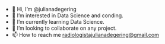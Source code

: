 - 👋 Hi, I’m @julianadegering
- 👀 I’m interested in Data Science and conding.
- 🌱 I’m currently learning Data Science.
- 💞️ I’m looking to collaborate on any project.
- 📫 How to reach me radiologistajulianadegering@gmail.com

<!---
julianadegering/julianadegering is a ✨ special ✨ repository because its `README.md` (this file) appears on your GitHub profile.
You can click the Preview link to take a look at your changes.
--->
